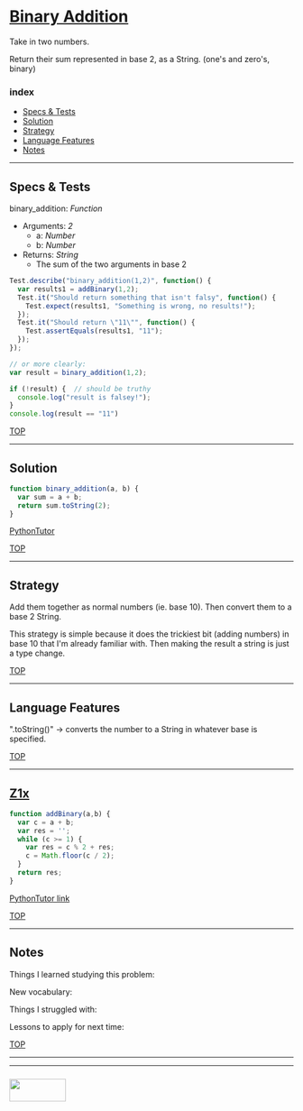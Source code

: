 # [Binary Addition](https://www.codewars.com/kata/binary-addition)

Take in two numbers.

Return their sum represented in base 2, as a String. (one's and zero's, binary)

### index
* [Specs & Tests](#specs-tests)
* [Solution](#solution)
* [Strategy](#strategy)
* [Language Features](#language-features)
* [Notes](#notes)

___

## Specs & Tests

binary\_addition: _Function_
* Arguments: _2_
  * a: _Number_
  * b: _Number_
* Returns: _String_
  * The sum of the two arguments in base 2

```js
Test.describe("binary_addition(1,2)", function() {
  var results1 = addBinary(1,2);
  Test.it("Should return something that isn't falsy", function() {
    Test.expect(results1, "Something is wrong, no results!");
  });
  Test.it("Should return \"11\"", function() {
    Test.assertEquals(results1, "11");
  });
});

// or more clearly:
var result = binary_addition(1,2);

if (!result) {  // should be truthy
  console.log("result is falsey!");
}
console.log(result == "11")
```

[TOP](#binary-addition)

___

## Solution

```js 
function binary_addition(a, b) {
  var sum = a + b;
  return sum.toString(2);
}

```
[PythonTutor](https://goo.gl/kAsDVH)


[TOP](#binary-addition)

___

## Strategy


Add them together as normal numbers (ie. base 10).  Then convert them to a base 2 String.

This strategy is simple because it does the trickiest bit (adding numbers) in base 10 that I'm already familiar with.  Then making the result a string is just a type change.

[TOP](#binary-addition)

___

## Language Features


".toString()" -> converts the number to a String in whatever base is specified.

[TOP](#binary-addition)

___

## [Z1x](https://www.codewars.com/users/Z1x)

```js
function addBinary(a,b) {
  var c = a + b;
  var res = '';
  while (c >= 1) {
    var res = c % 2 + res;
    c = Math.floor(c / 2);
  }
  return res;
}
```

[PythonTutor link](https://goo.gl/YAnrzz)

[TOP](#binary-addition)

___

## Notes

Things I learned studying this problem:


New vocabulary:


Things I struggled with:


Lessons to apply for next time:



[TOP](#binary-addition)

___
___
### <a href="http://elewa.education/blog" target="_blank"><img src="https://user-images.githubusercontent.com/18554853/34921062-506450ae-f97d-11e7-875f-6feeb26ad72d.png" width="100" height="40"/></a>
